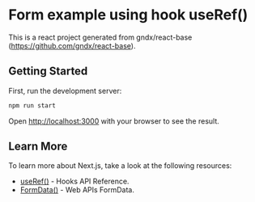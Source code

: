
# Form  example using hook useRef()

This is a react project generated from gndx/react-base (https://github.com/gndx/react-base).

## Getting Started

First, run the development server:

```bash
npm run start

```

Open [http://localhost:3000](http://localhost:8080) with your browser to see the result.

## Learn More

To learn more about Next.js, take a look at the following resources:

- [useRef()](https://reactjs.org/docs/hooks-reference.html#useref) - Hooks API Reference.
- [FormData()](https://developer.mozilla.org/en-US/docs/Web/API/FormData) - Web APIs FormData.
